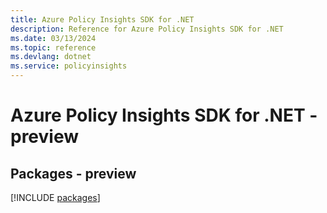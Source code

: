 ```yaml
---
title: Azure Policy Insights SDK for .NET
description: Reference for Azure Policy Insights SDK for .NET
ms.date: 03/13/2024
ms.topic: reference
ms.devlang: dotnet
ms.service: policyinsights
---
```

# Azure Policy Insights SDK for .NET - preview
## Packages - preview
[!INCLUDE [packages](policy-insights-index.md)]